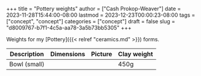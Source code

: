 +++
title = "Pottery weights"
author = ["Cash Prokop-Weaver"]
date = 2023-11-28T15:44:00-08:00
lastmod = 2023-12-23T00:00:23-08:00
tags = ["concept", "concept"]
categories = ["concept"]
draft = false
slug = "d8009767-b7f1-4c5a-aa78-3a5b73bb5305"
+++

Weights for my [Pottery]({{< relref "ceramics.md" >}}) forms.

| Description  | Dimensions | Picture | Clay weight |
|--------------|------------|---------|-------------|
| Bowl (small) |            |         | 450g        |
